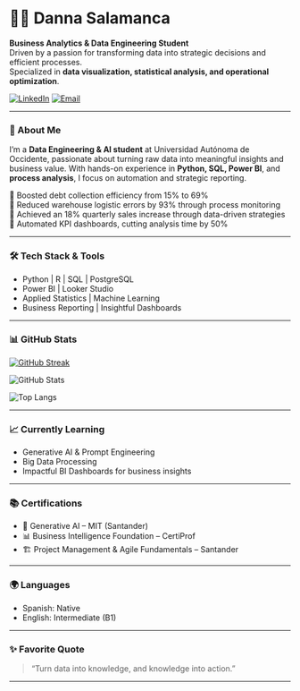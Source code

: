 # 👩‍💻 Danna Salamanca

**Business Analytics & Data Engineering Student**  
Driven by a passion for transforming data into strategic decisions and efficient processes.  
Specialized in **data visualization, statistical analysis, and operational optimization**.

[![LinkedIn](https://img.shields.io/badge/LinkedIn-blue?logo=linkedin&style=flat&labelColor=blue)](https://www.linkedin.com/in/danna-salamanca-907050259/)
[![Email](https://img.shields.io/badge/Email-d.salamanca0314@gmail.com-D14836?logo=gmail&style=flat)](mailto:d.salamanca0314@gmail.com)

---

### 🚀 About Me

I’m a **Data Engineering & AI student** at Universidad Autónoma de Occidente, passionate about turning raw data into meaningful insights and business value. With hands-on experience in **Python, SQL, Power BI**, and **process analysis**, I focus on automation and strategic reporting.

🔹 Boosted debt collection efficiency from 15% to 69%  
🔹 Reduced warehouse logistic errors by 93% through process monitoring  
🔹 Achieved an 18% quarterly sales increase through data-driven strategies  
🔹 Automated KPI dashboards, cutting analysis time by 50%

---

### 🛠️ Tech Stack & Tools

- Python | R | SQL | PostgreSQL  
- Power BI | Looker Studio  
- Applied Statistics | Machine Learning  
- Business Reporting | Insightful Dashboards

---

### 📊 GitHub Stats

[![GitHub Streak](https://github-readme-streak-stats.herokuapp.com?user=D-Salamanca&theme=react&hide_border=true&short_numbers=true)](https://git.io/streak-stats)

![GitHub Stats](https://github-readme-stats.vercel.app/api?username=D-Salamanca&show_icons=true&bg_color=00000000)

![Top Langs](https://github-readme-stats.vercel.app/api/top-langs/?username=D-Salamanca&layout=compact)

---

### 📈 Currently Learning

- Generative AI & Prompt Engineering  
- Big Data Processing  
- Impactful BI Dashboards for business insights

---

### 📚 Certifications

- 🧠 Generative AI – MIT (Santander)  
- 📊 Business Intelligence Foundation – CertiProf  
- 🏗️ Project Management & Agile Fundamentals – Santander  

---

### 🌍 Languages

- Spanish: Native  
- English: Intermediate (B1)

---

### ✨ Favorite Quote

> “Turn data into knowledge, and knowledge into action.”

---


